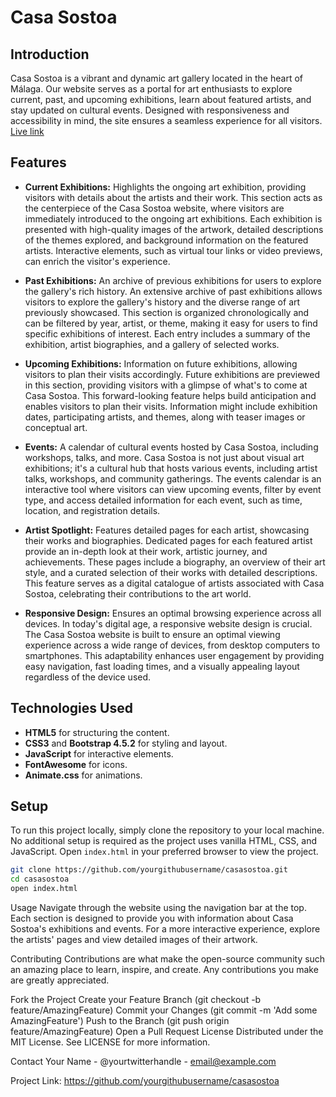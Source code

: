 # Casa Sostoa

## Introduction
Casa Sostoa is a vibrant and dynamic art gallery located in the heart of Málaga. Our website serves as a portal for art enthusiasts to explore current, past, and upcoming exhibitions, learn about featured artists, and stay updated on cultural events. Designed with responsiveness and accessibility in mind, the site ensures a seamless experience for all visitors.
[Live link](https://igordinuzzi.github.io/Casa-Sostoa/)

## Features

- **Current Exhibitions:** Highlights the ongoing art exhibition, providing visitors with details about the artists and their work.
  This section acts as the centerpiece of the Casa Sostoa website, where visitors are immediately introduced to the ongoing art exhibitions. Each exhibition is presented with high-quality images of the artwork, detailed descriptions of the themes explored, and background information on the featured artists. Interactive elements, such as virtual tour links or video previews, can enrich the visitor's experience.

- **Past Exhibitions:** An archive of previous exhibitions for users to explore the gallery's rich history.
An extensive archive of past exhibitions allows visitors to explore the gallery's history and the diverse range of art previously showcased. This section is organized chronologically and can be filtered by year, artist, or theme, making it easy for users to find specific exhibitions of interest. Each entry includes a summary of the exhibition, artist biographies, and a gallery of selected works.

- **Upcoming Exhibitions:** Information on future exhibitions, allowing visitors to plan their visits accordingly.
Future exhibitions are previewed in this section, providing visitors with a glimpse of what's to come at Casa Sostoa. This forward-looking feature helps build anticipation and enables visitors to plan their visits. Information might include exhibition dates, participating artists, and themes, along with teaser images or conceptual art.

- **Events:** A calendar of cultural events hosted by Casa Sostoa, including workshops, talks, and more.
Casa Sostoa is not just about visual art exhibitions; it's a cultural hub that hosts various events, including artist talks, workshops, and community gatherings. The events calendar is an interactive tool where visitors can view upcoming events, filter by event type, and access detailed information for each event, such as time, location, and registration details.

- **Artist Spotlight:** Features detailed pages for each artist, showcasing their works and biographies.
Dedicated pages for each featured artist provide an in-depth look at their work, artistic journey, and achievements. These pages include a biography, an overview of their art style, and a curated selection of their works with detailed descriptions. This feature serves as a digital catalogue of artists associated with Casa Sostoa, celebrating their contributions to the art world.

- **Responsive Design:** Ensures an optimal browsing experience across all devices.
In today's digital age, a responsive website design is crucial. The Casa Sostoa website is built to ensure an optimal viewing experience across a wide range of devices, from desktop computers to smartphones. This adaptability enhances user engagement by providing easy navigation, fast loading times, and a visually appealing layout regardless of the device used.

## Technologies Used
- **HTML5** for structuring the content.
- **CSS3** and **Bootstrap 4.5.2** for styling and layout.
- **JavaScript** for interactive elements.
- **FontAwesome** for icons.
- **Animate.css** for animations.

## Setup
To run this project locally, simply clone the repository to your local machine. No additional setup is required as the project uses vanilla HTML, CSS, and JavaScript. Open `index.html` in your preferred browser to view the project.

```bash
git clone https://github.com/yourgithubusername/casasostoa.git
cd casasostoa
open index.html
```

Usage
Navigate through the website using the navigation bar at the top. Each section is designed to provide you with information about Casa Sostoa's exhibitions and events. For a more interactive experience, explore the artists' pages and view detailed images of their artwork.

Contributing
Contributions are what make the open-source community such an amazing place to learn, inspire, and create. Any contributions you make are greatly appreciated.

Fork the Project
Create your Feature Branch (git checkout -b feature/AmazingFeature)
Commit your Changes (git commit -m 'Add some AmazingFeature')
Push to the Branch (git push origin feature/AmazingFeature)
Open a Pull Request
License
Distributed under the MIT License. See LICENSE for more information.

Contact
Your Name - @yourtwitterhandle - email@example.com

Project Link: https://github.com/yourgithubusername/casasostoa
